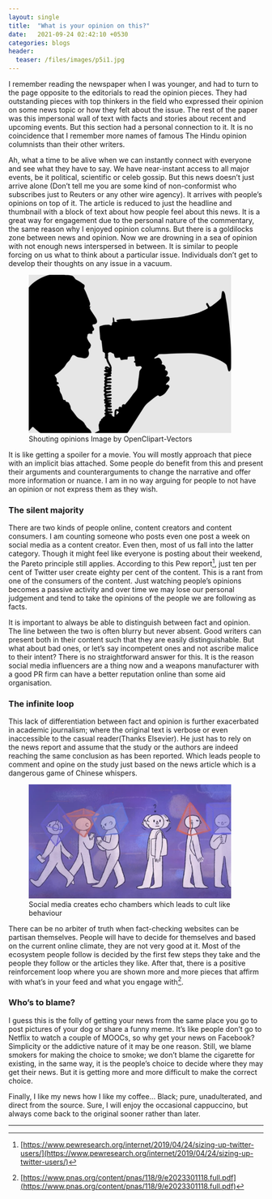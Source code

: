 ```yaml
---
layout: single
title:  "What is your opinion on this?"
date:   2021-09-24 02:42:10 +0530
categories: blogs
header:
  teaser: /files/images/p5i1.jpg
---
```

I remember reading the newspaper when I was younger, and had to turn to the page opposite to the editorials to read the opinion pieces. They had outstanding pieces with top thinkers in the field who expressed their opinion on some news topic or how they felt about the issue. The rest of the paper was this impersonal wall of text with facts and stories about recent and upcoming events. But this section had a personal connection to it. It is no coincidence that I remember more names of famous The Hindu opinion columnists than their other writers.

Ah, what a time to be alive when we can instantly connect with everyone and see what they have to say. We have near-instant access to all major events, be it political, scientific or celeb gossip. But this news doesn’t just arrive alone (Don’t tell me you are some kind of non-conformist who subscribes just to Reuters or any other wire agency). It arrives with people’s opinions on top of it. The article is reduced to just the headline and thumbnail with a block of text about how people feel about this news. It is a great way for engagement due to the personal nature of the commentary, the same reason why I enjoyed opinion columns. But there is a goldilocks zone between news and opinion. Now we are drowning in a sea of opinion with not enough news interspersed in between. It is similar to people forcing on us what to think about a particular issue. Individuals don’t get to develop their thoughts on any issue in a vacuum.

<figure style="width: 400px" class="align-center">
  <img src="/files/images/p5i1.jpg" alt="this is a placeholder image" >
  <figcaption>Shouting opinions Image by OpenClipart-Vectors</figcaption>
</figure>

It is like getting a spoiler for a movie. You will mostly approach that piece with an implicit bias attached. Some people do benefit from this and present their arguments and counterarguments to change the narrative and offer more information or nuance. I am in no way arguing for people to not have an opinion or not express them as they wish.

### The silent majority
There are two kinds of people online, content creators and content consumers. I am counting someone who posts even one post a week on social media as a content creator. Even then, most of us fall into the latter category. Though it might feel like everyone is posting about their weekend, the Pareto principle still applies. According to this Pew report[^1], just ten per cent of Twitter user create eighty per cent of the content. This is a rant from one of the consumers of the content. Just watching people’s opinions becomes a passive activity and over time we may lose our personal judgement and tend to take the opinions of the people we are following as facts.

It is important to always be able to distinguish between fact and opinion. The line between the two is often blurry but never absent. Good writers can present both in their content such that they are easily distinguishable. But what about bad ones, or let’s say incompetent ones and not ascribe malice to their intent? There is no straightforward answer for this. It is the reason social media influencers are a thing now and a weapons manufacturer with a good PR firm can have a better reputation online than some aid organisation.

### The infinite loop
This lack of differentiation between fact and opinion is further exacerbated in academic journalism; where the original text is verbose or even inaccessible to the casual reader(Thanks Elsevier). He just has to rely on the news report and assume that the study or the authors are indeed reaching the same conclusion as has been reported. Which leads people to comment and opine on the study just based on the news article which is a dangerous game of Chinese whispers.

<figure style="width: 400px" class="align-center">
  <img src="/files/images/p5i2.png" alt="this is a placeholder image" >
  <figcaption>Social media creates echo chambers which leads to cult like behaviour</figcaption>
</figure>

There can be no arbiter of truth when fact-checking websites can be partisan themselves. People will have to decide for themselves and based on the current online climate, they are not very good at it. Most of the ecosystem people follow is decided by the first few steps they take and the people they follow or the articles they like. After that, there is a positive reinforcement loop where you are shown more and more pieces that affirm with what’s in your feed and what you engage with[^2].

### Who’s to blame?
I guess this is the folly of getting your news from the same place you go to post pictures of your dog or share a funny meme. It’s like people don’t go to Netflix to watch a couple of MOOCs, so why get your news on Facebook? Simplicity or the addictive nature of it may be one reason. Still, we blame smokers for making the choice to smoke; we don’t blame the cigarette for existing, in the same way, it is the people’s choice to decide where they may get their news. But it is getting more and more difficult to make the correct choice.

Finally, I like my news how I like my coffee… Black; pure, unadulterated, and direct from the source. Sure, I will enjoy the occasional cappuccino, but always come back to the original sooner rather than later.

---

[^1]: [https://www.pewresearch.org/internet/2019/04/24/sizing-up-twitter-users/](https://www.pewresearch.org/internet/2019/04/24/sizing-up-twitter-users/)
[^2]: [https://www.pnas.org/content/pnas/118/9/e2023301118.full.pdf](https://www.pnas.org/content/pnas/118/9/e2023301118.full.pdf)
